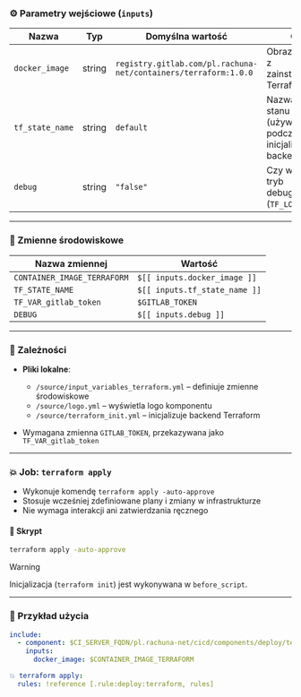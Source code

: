 ### ⚙️ Parametry wejściowe (`inputs`)

| Nazwa           | Typ    | Domyślna wartość                                                | Opis                                                                 |
| --------------- | ------ | --------------------------------------------------------------- | -------------------------------------------------------------------- |
| `docker_image`  | string | `registry.gitlab.com/pl.rachuna-net/containers/terraform:1.0.0` | Obraz Dockera z zainstalowanym Terraformem                           |
| `tf_state_name` | string | `default`                                                       | Nazwa pliku stanu Terraform (używana podczas inicjalizacji backendu) |
| `debug`         | string | `"false"`                                                       | Czy włączyć tryb debugowania (`TF_LOG=debug`)                        |

---
### 🧬 Zmienne środowiskowe

| Nazwa zmiennej              | Wartość                       |
| --------------------------- | ----------------------------- |
| `CONTAINER_IMAGE_TERRAFORM` | `$[[ inputs.docker_image ]]`  |
| `TF_STATE_NAME`             | `$[[ inputs.tf_state_name ]]` |
| `TF_VAR_gitlab_token`       | `$GITLAB_TOKEN`               |
| `DEBUG`                     | `$[[ inputs.debug ]]`         |

---
### 🧱 Zależności

* **Pliki lokalne**:

  * `/source/input_variables_terraform.yml` – definiuje zmienne środowiskowe
  * `/source/logo.yml` – wyświetla logo komponentu
  * `/source/terraform_init.yml` – inicjalizuje backend Terraform

* Wymagana zmienna `GITLAB_TOKEN`, przekazywana jako `TF_VAR_gitlab_token`

---
### 💥 Job: `terraform apply`

* Wykonuje komendę `terraform apply -auto-approve`
* Stosuje wcześniej zdefiniowane plany i zmiany w infrastrukturze
* Nie wymaga interakcji ani zatwierdzania ręcznego

#### 📜 Skrypt

```bash
terraform apply -auto-approve
```

> [!warning]
> Inicjalizacja (`terraform init`) jest wykonywana w `before_script`.

---
### 🧪 Przykład użycia

```yaml
include:
  - component: $CI_SERVER_FQDN/pl.rachuna-net/cicd/components/deploy/terraform@$COMPONENT_VERSION_DEPLOY
    inputs:
      docker_image: $CONTAINER_IMAGE_TERRAFORM

💥 terraform apply:
  rules: !reference [.rule:deploy:terraform, rules]
```
